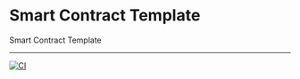 # Smart Contract Template

Smart Contract Template

---
[![CI](https://github.com/longphu25/smartcontract-template/actions/workflows/ci.yml/badge.svg)](https://github.com/longphu25/smartcontract-template/actions/workflows/ci.yml)
